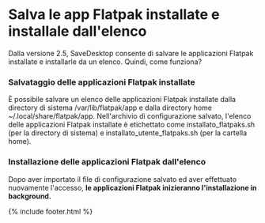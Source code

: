 
# Salva le app Flatpak installate e installale dall'elenco
Dalla versione 2.5, SaveDesktop consente di salvare le applicazioni Flatpak installate e installarle da un elenco. Quindi, come funziona?

### Salvataggio delle applicazioni Flatpak installate
È possibile salvare un elenco delle applicazioni Flatpak installate dalla directory di sistema /var/lib/flatpak/app e dalla directory home ~/.local/share/flatpak/app. Nell'archivio di configurazione salvato, l'elenco delle applicazioni Flatpak installate è etichettato come installato_flatpaks.sh (per la directory di sistema) e installato_utente_flatpaks.sh (per la cartella home).

### Installazione delle applicazioni Flatpak dall'elenco
Dopo aver importato il file di configurazione salvato ed aver effettuato nuovamente l'accesso, **le applicazioni Flatpak inizieranno l'installazione in background.**



{% include footer.html %}
